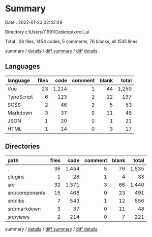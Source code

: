 # Summary

Date : 2022-01-23 02:42:49

Directory c:\Users\11691\Desktop\x\roll_ui

Total : 36 files,  1454 codes, 5 comments, 76 blanks, all 1535 lines

summary / [details](details.md) / [diff summary](diff.md) / [diff details](diff-details.md)

## Languages
| language | files | code | comment | blank | total |
| :--- | ---: | ---: | ---: | ---: | ---: |
| Vue | 23 | 1,214 | 1 | 44 | 1,259 |
| TypeScript | 6 | 123 | 2 | 12 | 137 |
| SCSS | 2 | 46 | 2 | 5 | 53 |
| Markdown | 3 | 37 | 0 | 11 | 48 |
| JSON | 1 | 20 | 0 | 1 | 21 |
| HTML | 1 | 14 | 0 | 3 | 17 |

## Directories
| path | files | code | comment | blank | total |
| :--- | ---: | ---: | ---: | ---: | ---: |
| . | 36 | 1,454 | 5 | 76 | 1,535 |
| plugins | 1 | 28 | 1 | 4 | 33 |
| src | 32 | 1,371 | 3 | 66 | 1,440 |
| src\components | 15 | 468 | 0 | 23 | 491 |
| src\libs | 7 | 543 | 1 | 12 | 556 |
| src\markdown | 3 | 37 | 0 | 11 | 48 |
| src\views | 2 | 214 | 0 | 7 | 221 |

summary / [details](details.md) / [diff summary](diff.md) / [diff details](diff-details.md)